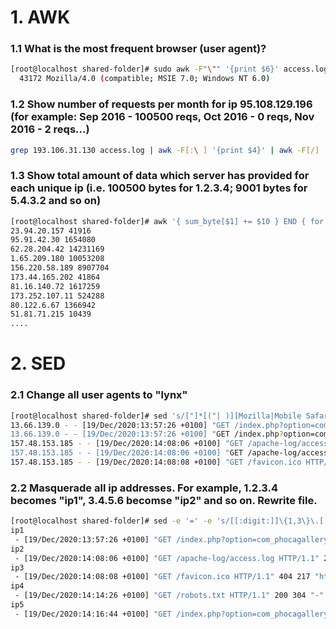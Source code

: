 # 1. AWK
### 1.1 What is the most frequent browser (user agent)?
```bash
[root@localhost shared-folder]# sudo awk -F"\"" '{print $6}' access.log | sort | uniq -dc | sort -n | tail -1
  43172 Mozilla/4.0 (compatible; MSIE 7.0; Windows NT 6.0)
```
### 1.2 Show number of requests per month for ip 95.108.129.196 (for example: Sep 2016 - 100500 reqs, Oct 2016 - 0 reqs, Nov 2016 - 2 reqs...)
```bash
grep 193.106.31.130 access.log | awk -F[:\ ] '{print $4}' | awk -F[/] '{print $2, $1}' | awk -F' ' '{print $1, "- " $2 " reqs"}'| awk -F, '$1 {/Jan/ a[$2]++; /Dec/ b[$2]++; /Feb/ c[$2]++ }END{ for (i in a) print i,a[i], b[i], c[i]}'
```
### 1.3 Show total amount of data which server has provided for each unique ip (i.e. 100500 bytes for 1.2.3.4; 9001 bytes for 5.4.3.2 and so on)
```bash
[root@localhost shared-folder]# awk '{ sum_byte[$1] += $10 } END { for (ip in sum_byte) { print ip, sum_byte[ip]} }' access.log
23.94.20.157 41916
95.91.42.30 1654080
62.28.204.42 14231169
1.65.209.180 10053208
156.220.58.189 8907704
173.44.165.202 41864
81.16.140.72 1617259
173.252.107.11 524288
80.122.6.67 1366942
51.81.71.215 10439
....
```
# 2. SED
### 2.1 Change all user agents to "lynx"
```bash
[root@localhost shared-folder]# sed 's/["]*[("| )][Mozilla|Mobile Safari|AppleWebKit|Chrome]*[(^/)]/lynx/2pg' access.log | head -5
13.66.139.0 - - [19/Dec/2020:13:57:26 +0100] "GET /index.php?option=com_phocagallery&view=category&id=1:almhuette-raith&Itemid=53 HTTP/1.1" 200 32653 "-" lynx5.0lynxcompatible; bingbot/2.0; +http://www.bing.com/bingbot.htm)" "-"
13.66.139.0 - - [19/Dec/2020:13:57:26 +0100] "GET /index.php?option=com_phocagallery&view=category&id=1:almhuette-raith&Itemid=53 HTTP/1.1" 200 32653 "-" lynx5.0lynxcompatible; bingbot/2.0; +http://www.bing.com/bingbot.htm)" "-"
157.48.153.185 - - [19/Dec/2020:14:08:06 +0100] "GET /apache-log/access.log HTTP/1.1" 200 233 "-" lynx5.0lynxWindows NT 6.3; Win64; x64lynx537.36lynxKHTML, like Geckolynx87.0.4280.88lynx537.36" "-"
157.48.153.185 - - [19/Dec/2020:14:08:06 +0100] "GET /apache-log/access.log HTTP/1.1" 200 233 "-" lynx5.0lynxWindows NT 6.3; Win64; x64lynx537.36lynxKHTML, like Geckolynx87.0.4280.88lynx537.36" "-"
157.48.153.185 - - [19/Dec/2020:14:08:08 +0100] "GET /favicon.ico HTTP/1.1" 404 217 "http://www.almhuette-raith.at/apache-log/access.log" lynx5.0lynxWindows NT 6.3; Win64; x64lynx537.36lynxKHTML, like Geckolynx87.0.4280.88lynx537.36" "-"
```
### 2.2 Masquerade all ip addresses. For example, 1.2.3.4 becomes "ip1", 3.4.5.6 becomse "ip2" and so on. Rewrite file.
```bash
[root@localhost shared-folder]# sed -e '=' -e 's/[[:digit:]]\{1,3\}\.[[:digit:]]\{1,3\}\.[[:digit:]]\{1,3\}\.[[:digit:]]\{1,3\}\ -//g' access.log | sed '/^[0-9]/ s/^/ip/'
ip1
 - [19/Dec/2020:13:57:26 +0100] "GET /index.php?option=com_phocagallery&view=category&id=1:almhuette-raith&Itemid=53 HTTP/1.1" 200 32653 "-" "Mozilla/5.0 (compatible; bingbot/2.0; +http://www.bing.com/bingbot.htm)" "-"
ip2
 - [19/Dec/2020:14:08:06 +0100] "GET /apache-log/access.log HTTP/1.1" 200 233 "-" "Mozilla/5.0 (Windows NT 6.3; Win64; x64) AppleWebKit/537.36 (KHTML, like Gecko) Chrome/87.0.4280.88 Safari/537.36" "-"
ip3
 - [19/Dec/2020:14:08:08 +0100] "GET /favicon.ico HTTP/1.1" 404 217 "http://www.almhuette-raith.at/apache-log/access.log" "Mozilla/5.0 (Windows NT 6.3; Win64; x64) AppleWebKit/537.36 (KHTML, like Gecko) Chrome/87.0.4280.88 Safari/537.36" "-"
ip4
 - [19/Dec/2020:14:14:26 +0100] "GET /robots.txt HTTP/1.1" 200 304 "-" "Mozilla/5.0 (compatible; DotBot/1.1; http://www.opensiteexplorer.org/dotbot, help@moz.com)" "-"
ip5
 - [19/Dec/2020:14:16:44 +0100] "GET /index.php?option=com_phocagallery&view=category&id=2%3Awinterfotos&Itemid=53 HTTP/1.1" 200 30662 "-" "Mozilla/5.0 (compatible; AhrefsBot/7.0; +http://ahrefs.com/robot/)" "-"

```
